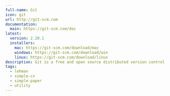 ```yaml
---
full-name: Git
icon: git
url: http://git-scm.com
documentation:
  main: https://git-scm.com/doc
latest:
  version: 2.20.1
  installers:
    mac: https://git-scm.com/download/mac
    windows: https://git-scm.com/download/win
    linux: https://git-scm.com/download/linux
description: Git is a free and open source distributed version control system designed to handle everything from small to very large projects with speed and efficiency.
tags:
  - lehman
  - simple-cv
  - simple-paper
  - utility
---
```


